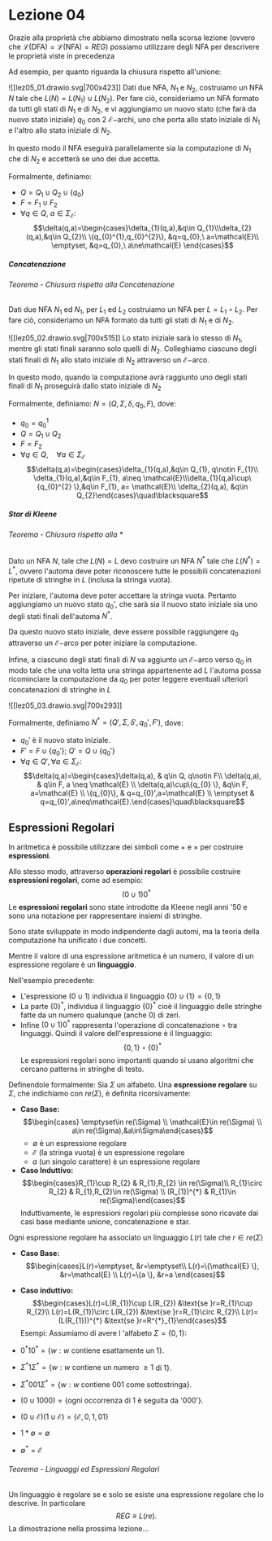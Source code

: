 # Lezione 04
Grazie alla proprietà che abbiamo dimostrato nella scorsa lezione (ovvero che $\mathcal{L}(\text{DFA})=\mathcal{L}(\text{NFA})=REG$) possiamo utilizzare degli NFA per descrivere le proprietà viste in precedenza

Ad esempio, per quanto riguarda la chiusura rispetto all'unione:

![[lez05_01.drawio.svg|700x423]]
Dati due NFA, $N_{1}$ e $N_{2}$, costruiamo un NFA $N$ tale che $L(N)=L(N_{1})\cup L(N_{2})$. Per fare ciò, consideriamo un NFA formato da tutti gli stati di $N_{1}$ e di $N_{2}$, e vi aggiungiamo un nuovo stato (che farà da nuovo stato iniziale) $q_{0}$ con 2 $\mathcal{E}-$archi, uno che porta allo stato iniziale di $N_{1}$ e l'altro allo stato iniziale di $N_{2}$.

In questo modo il NFA eseguirà parallelamente sia la computazione di $N_{1}$ che di $N_{2}$ e accetterà se uno dei due accetta.

Formalmente, definiamo: 
- $Q=Q_{1}\cup Q_{2}\cup \{q_{0} \}$ 
- $F=F_{1}\cup F_{2}$
- $\forall q\in Q,\ a\in\Sigma_{\mathcal{E}}$: 
$$\delta(q,a)=\begin{cases}\delta_{1}(q,a),&q\in Q_{1}\\\delta_{2}(q,a),&q\in Q_{2}\\ \{q_{0}^{1},q_{0}^{2}\}, &q=q_{0},\ a=\mathcal{E}\\ \emptyset, &q=q_{0},\ a\ne\mathcal{E} \end{cases}$$
##### Concatenazione
###### Teorema - Chiusura rispetto alla Concatenazione
Dati due NFA $N_{1}$ ed $N_{1}$, per $L_{1}$ ed $L_{2}$ costruiamo un NFA per $L=L_{1}\circ L_{2}.$ Per fare ciò, consideriamo un NFA formato da tutti gli stati di $N_{1}$ e di $N_{2}$.

![[lez05_02.drawio.svg|700x515]]
Lo stato iniziale sarà lo stesso di $N_{1}$, mentre gli stati finali saranno solo quelli di $N_{2}$. Colleghiamo ciascuno degli stati finali di $N_{1}$ allo stato iniziale di $N_{2}$ attraverso un $\mathcal{E}-$arco.

In questo modo, quando la computazione avrà raggiunto uno degli stati finali di $N_{1}$ proseguirà dallo stato iniziale di $N_{2}$

Formalmente, definiamo: $N=(Q,\Sigma,\delta,q_{0},F)$, dove:
- $q_{0}=q_{0}^{1}$
- $Q=Q_{1}\cup Q_{2}$
- $F = F_{2}$
- $\forall q\in Q,\quad \forall a\in\Sigma_{\mathcal{E}}$
$$\delta(q,a)=\begin{cases}\delta_{1}(q,a),&q\in Q_{1}, q\notin F_{1}\\ \delta_{1}(q,a),&q\in F_{1}, a\neq \mathcal{E}\\\delta_{1}(q,a)\cup\{q_{0}^{2} \},&q\in F_{1}, a= \mathcal{E}\\ \delta_{2}(q,a), &q\in Q_{2}\end{cases}\quad\blacksquare$$
##### Star di Kleene
###### Teorema - Chiusura rispetto alla $*$
Dato un NFA $N$, tale che $L(N)=L$ devo costruire un NFA $N^{*}$ tale che $L(N^{*})=L^{*}$, ovvero l'automa deve poter riconoscere tutte le possibili concatenazioni ripetute di stringhe in $L$ (inclusa la stringa vuota).

Per iniziare, l'automa deve poter accettare la stringa vuota. Pertanto aggiungiamo un nuovo stato $q_{0}'$, che sarà sia il nuovo stato iniziale sia uno degli stati finali dell'automa $N{^{*}}$.

Da questo nuovo stato iniziale, deve essere possibile raggiungere $q_{0}$ attraverso un $\mathcal{E}-$arco per poter iniziare la computazione.

Infine, a ciascuno degli stati finali di $N$ va aggiunto un $\mathcal{E}-$arco verso $q_{0}$ in modo tale che una volta letta una stringa appartenente ad $L$ l'automa possa ricominciare la computazione da $q_{0}$ per poter leggere eventuali ulteriori concatenazioni di stringhe in $L$

![[lez05_03.drawio.svg|700x293]]

Formalmente, definiamo $N^{*}=(Q',\Sigma,\delta',q_{0}',F')$, dove:
- $q_{0}'$ è il nuovo stato iniziale.
- $F'=F\cup\{q_{0}'\};\ Q'=Q\cup\{q_{0}' \}$
- $\forall q\in Q', \forall a\in \Sigma_{\mathcal{E}}:$
$$\delta(q,a)=\begin{cases}\delta(q,a), & q\in Q, q\notin F\\ \delta(q,a), & q\in F, a \neq \mathcal{E} \\ \delta(q,a)\cup\{q_{0} \}, &q\in F, a=\mathcal{E} \\ \{q_{0}\}, & q=q_{0}',a=\mathcal{E} \\ \emptyset & q=q_{0}',a\neq\mathcal{E}.\end{cases}\quad\blacksquare$$

## Espressioni Regolari
In aritmetica è possibile utilizzare dei simboli come $+$ e $\times$ per costruire **espressioni**.

Allo stesso modo, attraverso **operazioni regolari** è possibile costruire **espressioni regolari**, come ad esempio:
$$(0\cup 1)0^{*}$$
Le **espressioni regolari** sono state introdotte da Kleene negli anni '50 e sono una notazione per rappresentare insiemi di stringhe. 

Sono state sviluppate in modo indipendente dagli automi, ma la teoria della computazione ha unificato i due concetti.

Mentre il valore di una espressione aritmetica è un numero, il valore di un espressione regolare è un **linguaggio**.

Nell'esempio precedente:
- L'espressione $(0\cup1)$ individua il linguaggio $\{0 \}\cup\{1 \}=\{0,1 \}$
- La parte $\{0 \}^{*},$ individua il linguaggio $\{0 \}^{*}$ cioè il linguaggio delle stringhe fatte da un numero qualunque (anche 0) di zeri.
- Infine $(0\cup 1)0^{*}$ rappresenta l'operazione di concatenazione $\circ$ tra linguaggi. Quindi il valore dell'espressione è il linguaggio:
$$\{0,1 \}\circ\{0 \}^{*}$$
Le espressioni regolari sono importanti quando si usano algoritmi che cercano patterns in stringhe di testo.

Definendole formalmente:
Sia $\Sigma$ un alfabeto. Una **espressione regolare** su $\Sigma$, che indichiamo con $re(\Sigma)$, è definita ricorsivamente:
- **Caso Base:**
$$\begin{cases} \emptyset\in re(\Sigma) \\ \mathcal{E}\in re(\Sigma) \\ a\in re(\Sigma),&a\in\Sigma\end{cases}$$
	- $\emptyset$ è un espressione regolare
	- $\mathcal{E}$ (la stringa vuota) è un espressione regolare
	- $a$ (un singolo carattere) è un espressione regolare
- **Caso Induttivo:**
$$\begin{cases}R_{1}\cup R_{2} & R_{1},R_{2} \in re(\Sigma)\\ R_{1}\circ R_{2} & R_{1},R_{2}\in re(\Sigma) \\ (R_{1})^{*} & R_{1}\in re(\Sigma)\end{cases}$$
Induttivamente, le espressioni regolari più complesse sono ricavate dai casi base mediante unione, concatenazione e star.

Ogni espressione regolare ha associato un linguaggio $L(r)$ tale che $r\in re(\Sigma)$

- **Caso Base:**
$$\begin{cases}L(r)=\emptyset, &r=\emptyset\\ L(r)=\{\mathcal{E} \}, &r=\mathcal{E} \\ L(r)=\{a \}, &r=a \end{cases}$$
- **Caso induttivo:**
$$\begin{cases}L(r)=L(R_{1})\cup L(R_{2}) &\text{se }r=R_{1}\cup R_{2}\\ L(r)=L(R_{1})\circ L(R_{2}) &\text{se }r=R_{1}\circ R_{2}\\ L(r)=(L(R_{1}))^{*} &\text{se }r=R^{*}_{1}\end{cases}$$
Esempi: Assumiamo di avere l 'alfabeto $\Sigma=\{0,1 \}$:

- $0^{*}10^{*}=\{w: w \text{ contiene esattamente un } 1\}$.
- $\Sigma^{*}1\Sigma^{*}=\{w: w \text{ contiene un numero }\ge 1$ di $1\}$.
- $\Sigma^{*}001\Sigma^{*}=\{w: w \text{ contiene } 001$ come sottostringa$\}$.
- $(0\cup1000)=\{$ogni occorrenza di $1$ è seguita da '$000$'$\}$.
- $(0\cup\mathcal{E})(1\cup\mathcal{E})=\{\mathcal{E},0,1,01\}$
- $1*\emptyset=\emptyset$
- $\emptyset^{*}=\mathcal{E}$
###### Teorema - Linguaggi ed Espressioni Regolari
Un linguaggio è regolare se e solo se esiste una espressione regolare che lo descrive. In particolare $$REG\equiv L(re).$$
La dimostrazione nella prossima lezione...
